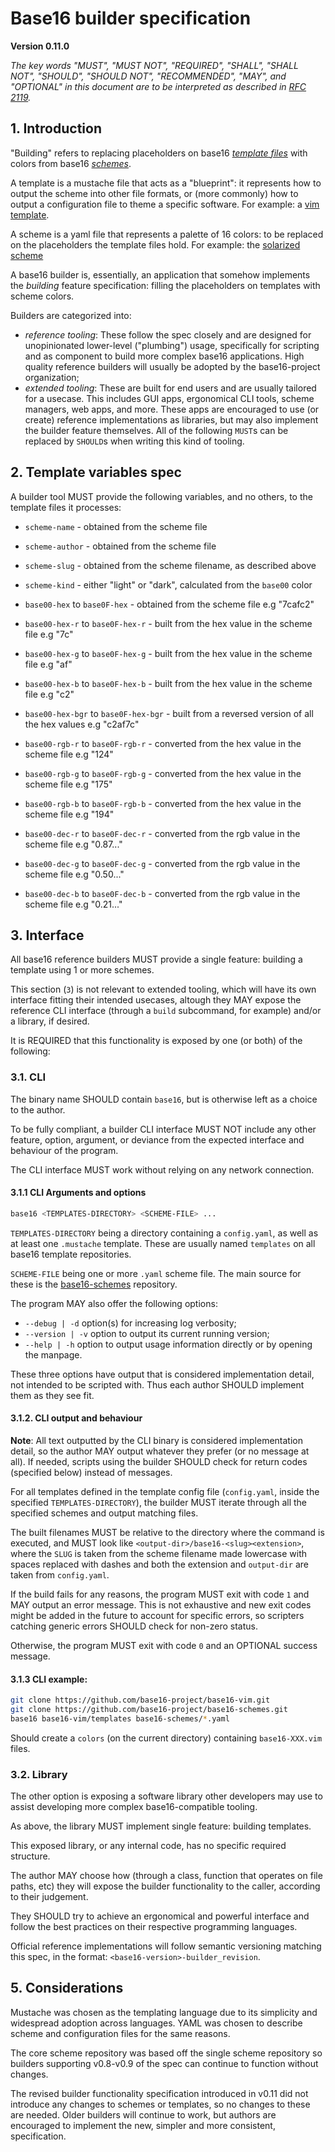 # Base16 builder specification
**Version 0.11.0**

*The key words "MUST", "MUST NOT", "REQUIRED", "SHALL", "SHALL NOT", "SHOULD",
"SHOULD NOT", "RECOMMENDED",  "MAY", and "OPTIONAL" in this document are to be
interpreted as described in [RFC 2119](https://datatracker.ietf.org/doc/html/rfc2119).*

## 1. Introduction

"Building" refers to replacing placeholders on base16 _[template
files](./file.md)_ with colors from base16 _[schemes](./styling.md)_.

A template is a mustache file that acts as a "blueprint": it represents how to
output the scheme into other file formats, or (more commonly) how to output a
configuration file to theme a specific software. For example: a [vim
template](https://github.com/base16-project/base16-vim/blob/main/templates/default.mustache).

A scheme is a yaml file that represents a palette of 16 colors: to be replaced
on the placeholders the template files hold. For example: the [solarized
scheme](https://github.com/base16-project/base16-schemes/blob/main/solarized-dark.yaml)

A base16 builder is, essentially, an application that somehow implements the
_building_ feature specification: filling the placeholders on templates with
scheme colors.

Builders are categorized into:

- _reference tooling_: These follow the spec closely and are
  designed for unopinionated lower-level ("plumbing") usage, specifically for
  scripting and as component to build more complex base16 applications. High
  quality reference builders will usually be adopted by the base16-project
  organization;
- _extended tooling_: These are built for end users and are usually tailored
  for a usecase. This includes GUI apps, ergonomical CLI tools, scheme
  managers, web apps, and more. These apps are encouraged to use (or create)
  reference implementations as libraries, but may also implement the builder
  feature themselves. All of the following `MUST`s can be replaced by `SHOULD`s
  when writing this kind of tooling.

## 2. Template variables spec

A builder tool MUST provide the following variables, and no others, to the
template files it processes:

- `scheme-name` - obtained from the scheme file
- `scheme-author` - obtained from the scheme file
- `scheme-slug` - obtained from the scheme filename, as described above
- `scheme-kind` - either "light" or "dark", calculated from the `base00` color <!-- TODO: This is a candidate for inclusion, let me know your thoughts -->

- `base00-hex` to `base0F-hex` - obtained from the scheme file e.g "7cafc2"
- `base00-hex-r` to `base0F-hex-r` - built from the hex value in the scheme file e.g "7c"
- `base00-hex-g` to `base0F-hex-g` - built from the hex value in the scheme file e.g "af"
- `base00-hex-b` to `base0F-hex-b` - built from the hex value in the scheme file e.g "c2"
- `base00-hex-bgr` to `base0F-hex-bgr` - built from a reversed version of all the hex values e.g "c2af7c"

- `base00-rgb-r` to `base0F-rgb-r` - converted from the hex value in the scheme file e.g "124"
- `base00-rgb-g` to `base0F-rgb-g` - converted from the hex value in the scheme file e.g "175"
- `base00-rgb-b` to `base0F-rgb-b` - converted from the hex value in the scheme file e.g "194"
- `base00-dec-r` to `base0F-dec-r` - converted from the rgb value in the scheme file e.g "0.87..."
- `base00-dec-g` to `base0F-dec-g` - converted from the rgb value in the scheme file e.g "0.50..."
- `base00-dec-b` to `base0F-dec-b` - converted from the rgb value in the scheme file e.g "0.21..."

## 3. Interface

All base16 reference builders MUST provide a single feature: building a
template using 1 or more schemes.

This section (`3`) is not relevant to extended tooling, which will have its own
interface fitting their intended usecases, altough they MAY expose the
reference CLI interface (through a `build` subcommand, for example) and/or a
library, if desired.

It is REQUIRED that this functionality is exposed by one (or both) of the following:

### 3.1. CLI

The binary name SHOULD contain `base16`, but is otherwise left as a choice to
the author.

To be fully compliant, a builder CLI interface MUST NOT include any other
feature, option, argument, or deviance from the expected interface and
behaviour of the program.

<!-- TODO: For convenience, we make a manpage and set of tests available. All
compliant builders MUST fully conform to these two. -->

The CLI interface MUST work without relying on any network connection.

#### 3.1.1 CLI Arguments and options

```bash
base16 <TEMPLATES-DIRECTORY> <SCHEME-FILE> ...
```

`TEMPLATES-DIRECTORY` being a directory containing a `config.yaml`, as well as at
least one `.mustache` template. These are usually named `templates` on all
base16 template repositories.

`SCHEME-FILE` being one or more `.yaml` scheme file. The main source for these
is the [base16-schemes](https://github.com/base16-project/base16-schemes)
repository.

The program MAY also offer the following options:

- `--debug | -d` option(s) for increasing log verbosity;
- `--version | -v` option to output its current running version;
- `--help | -h` option to output usage information directly or by opening the
  manpage.

These three options have output that is considered implementation detail, not
intended to be scripted with. Thus each author SHOULD implement them as they
see fit.

#### 3.1.2. CLI output and behaviour

**Note**: All text outputted by the CLI binary is considered implementation
detail, so the author MAY output whatever they prefer (or no message at all).
If needed, scripts using the builder SHOULD check for return codes (specified
below) instead of messages.

For all templates defined in the template config file (`config.yaml`, inside
the specified `TEMPLATES-DIRECTORY`), the builder MUST iterate through all the
specified schemes and output matching files.

The built filenames MUST be relative to the directory where the command is
executed, and MUST look like `<output-dir>/base16-<slug><extension>`, where the
`SLUG` is taken from the scheme filename made lowercase with spaces replaced
with dashes and both the extension and `output-dir` are taken from
`config.yaml`.

If the build fails for any reasons, the program MUST exit with code `1` and MAY
output an error message. This is not exhaustive and new exit codes might be
added in the future to account for specific errors, so scripters catching
generic errors SHOULD check for non-zero status.

Otherwise, the program MUST exit with code `0` and an OPTIONAL success message.

#### 3.1.3 CLI example:

```bash
git clone https://github.com/base16-project/base16-vim.git
git clone https://github.com/base16-project/base16-schemes.git
base16 base16-vim/templates base16-schemes/*.yaml
```

Should create a `colors` (on the current directory) containing `base16-XXX.vim`
files.

### 3.2. Library

The other option is exposing a software library other developers may use to
assist developing more complex base16-compatible tooling.

As above, the library MUST implement single feature: building templates.

This exposed library, or any internal code, has no specific required structure.

The author MAY choose how (through a class, function that operates on file
paths, etc) they will expose the builder functionality to the caller, according
to their judgement.

They SHOULD try to achieve an ergonomical and powerful interface and follow the
best practices on their respective programming languages.

Official reference implementations will follow semantic versioning matching
this spec, in the format: `<base16-version>-builder_revision`.

## 5. Considerations
Mustache was chosen as the templating language due to its simplicity and
widespread adoption across languages. YAML was chosen to describe scheme and
configuration files for the same reasons.

The core scheme repository was based off the single scheme repository so
builders supporting v0.8-v0.9 of the spec can continue to function without
changes.

The revised builder functionality specification introduced in v0.11 did not
introduce any changes to schemes or templates, so no changes to these are
needed. Older builders will continue to work, but authors are encouraged to
implement the new, simpler and more consistent, specification.
